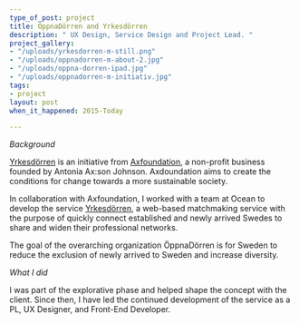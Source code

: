 ```yaml
---
type_of_post: project
title: ÖppnaDörren and Yrkesdörren
description: " UX Design, Service Design and Project Lead. "
project_gallery:
- "/uploads/yrkesdorren-m-still.png"
- "/uploads/oppnadorren-m-about-2.jpg"
- "/uploads/oppna-dorren-ipad.jpg"
- "/uploads/oppnadorren-m-initiativ.jpg"
tags:
- project
layout: post
when_it_happened: 2015-Today

---
```

_Background_

[Yrkesdörren](yrkesdörren.se) is an initiative from [Axfoundation](axfoundation.se), a non-profit business founded by Antonia Ax:son Johnson. Axdoundation aims to create the conditions for change towards a more sustainable society.

In collaboration with Axfoundation, I worked with a team at Ocean to develop the service [Yrkesdörren](https://yrkesdorren.se/sv/), a web-based matchmaking service with the purpose of quickly connect established and newly arrived Swedes to share and widen their professional networks.

The goal of the overarching organization ÖppnaDörren is for Sweden to reduce the exclusion of newly arrived to Sweden and increase diversity.

_What I did_

I was part of the explorative phase and helped shape the concept with the client. Since then, I have led the continued development of the service as a PL, UX Designer, and Front-End Developer.